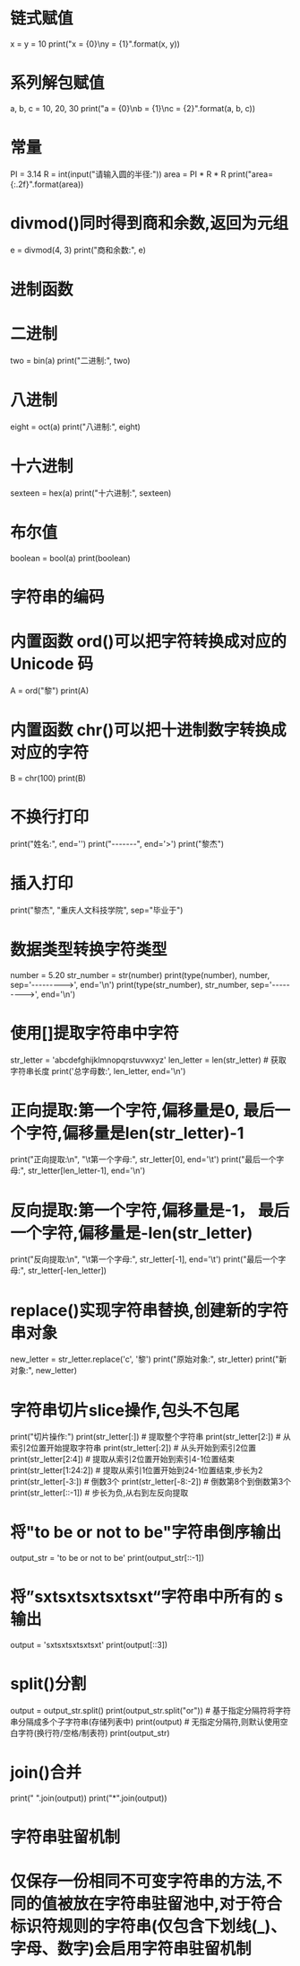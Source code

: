 # 链式赋值
x = y = 10
print("x = {0}\ny = {1}".format(x, y))

# 系列解包赋值
a, b, c = 10, 20, 30
print("a = {0}\nb = {1}\nc = {2}".format(a, b, c))

# 常量
PI = 3.14
R = int(input("请输入圆的半径:"))
area = PI * R * R
print("area={:.2f}".format(area))

# divmod()同时得到商和余数,返回为元组
e = divmod(4, 3)
print("商和余数:", e)

# 进制函数
# 二进制
two = bin(a)
print("二进制:", two)
# 八进制
eight = oct(a)
print("八进制:", eight)
# 十六进制
sexteen = hex(a)
print("十六进制:", sexteen)

# 布尔值
boolean = bool(a)
print(boolean)

# 字符串的编码
# 内置函数 ord()可以把字符转换成对应的 Unicode 码
A = ord("黎")
print(A)
# 内置函数 chr()可以把十进制数字转换成对应的字符
B = chr(100)
print(B)

# 不换行打印
print("姓名:", end='')
print("-------", end='>')
print("黎杰")

# 插入打印
print("黎杰", "重庆人文科技学院", sep="毕业于")

# 数据类型转换字符类型
number = 5.20
str_number = str(number)
print(type(number), number, sep='--------->', end='\n')
print(type(str_number), str_number, sep='--------->', end='\n')

# 使用[]提取字符串中字符
str_letter = 'abcdefghijklmnopqrstuvwxyz'
len_letter = len(str_letter)  # 获取字符串长度
print('总字母数:', len_letter, end='\n')
# 正向提取:第一个字符,偏移量是0, 最后一个字符,偏移量是len(str_letter)-1
print("正向提取:\n", "\t第一个字母:", str_letter[0], end='\t')
print("最后一个字母:", str_letter[len_letter-1], end='\n')
# 反向提取:第一个字符,偏移量是-1， 最后一个字符,偏移量是-len(str_letter)
print("反向提取:\n", "\t第一个字母:", str_letter[-1], end='\t')
print("最后一个字母:", str_letter[-len_letter])

# replace()实现字符串替换,创建新的字符串对象
new_letter = str_letter.replace('c', '黎')
print("原始对象:", str_letter)
print("新对象:", new_letter)

# 字符串切片slice操作,包头不包尾

print("切片操作:")
print(str_letter[:])  # 提取整个字符串
print(str_letter[2:])  # 从索引2位置开始提取字符串
print(str_letter[:2])  # 从头开始到索引2位置
print(str_letter[2:4])  # 提取从索引2位置开始到索引4-1位置结束
print(str_letter[1:24:2])  # 提取从索引1位置开始到24-1位置结束,步长为2
print(str_letter[-3:])  # 倒数3个
print(str_letter[-8:-2])  # 倒数第8个到倒数第3个
print(str_letter[::-1])  # 步长为负,从右到左反向提取

# 将"to be or not to be"字符串倒序输出
output_str = 'to be or not to be'
print(output_str[::-1])

#  将”sxtsxtsxtsxtsxt“字符串中所有的 s 输出
output = 'sxtsxtsxtsxtsxt'
print(output[::3])

# split()分割
output = output_str.split()
print(output_str.split("or"))  # 基于指定分隔符将字符串分隔成多个子字符串(存储列表中)
print(output)  # 无指定分隔符,则默认使用空白字符(换行符/空格/制表符)
print(output_str)

# join()合并
print(" ".join(output))
print("*".join(output))

# 字符串驻留机制
# 仅保存一份相同不可变字符串的方法,不同的值被放在字符串驻留池中,对于符合标识符规则的字符串(仅包含下划线(_)、字母、数字)会启用字符串驻留机制

